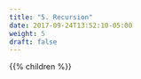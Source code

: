```yaml
---
title: "5. Recursion"
date: 2017-09-24T13:52:10-05:00
weight: 5
draft: false
---
```


{{% children %}}

